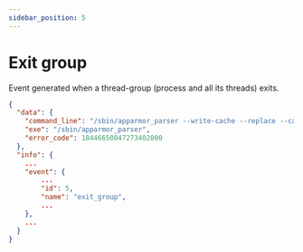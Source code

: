 ```yaml
---
sidebar_position: 5
---
```


# Exit group

Event generated when a thread-group (process and all its threads) exits.

```json
{
  "data": {
    "command_line": "/sbin/apparmor_parser --write-cache --replace --cache-loc=/etc/apparmor.d/cache -- /etc/apparmor.d/lxc-containers",
    "exe": "/sbin/apparmor_parser",
    "error_code": 18446650047273402000
  },
  "info": {
    ...
    "event": {
        ...
        "id": 5,
        "name": "exit_group",
        ...
    },
    ...
  }
}
```
